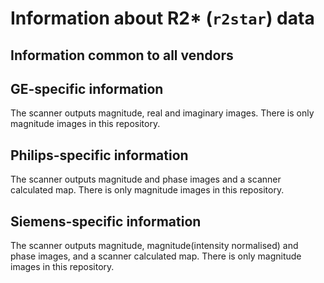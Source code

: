 # Information about R2* (`r2star`) data

## Information common to all vendors

## GE-specific information

The scanner outputs magnitude, real and imaginary images. There is only magnitude images in this repository.

## Philips-specific information

The scanner outputs magnitude and phase images and a scanner calculated map. There is only magnitude images in this repository.

## Siemens-specific information

The scanner outputs magnitude, magnitude(intensity normalised) and phase images, and a scanner calculated map. There is only magnitude images in this repository.
